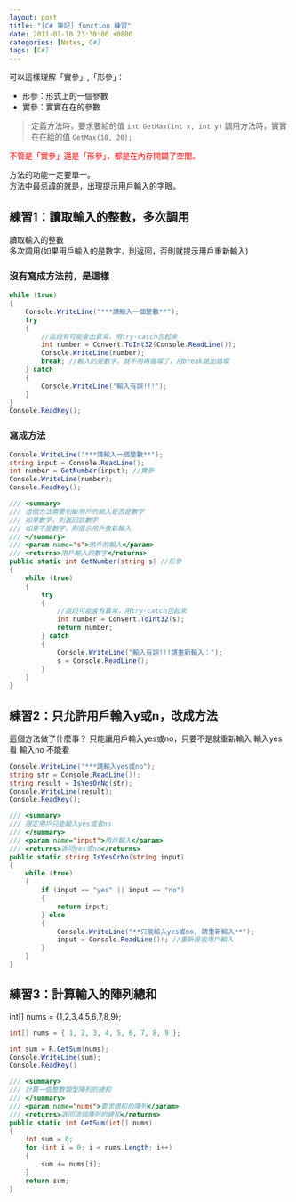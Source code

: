 ```yaml
---
layout: post
title: "[C# 筆記] function 練習"
date: 2011-01-10 23:30:00 +0800
categories: [Notes, C#]
tags: [C#]
---
```


可以這樣理解「實參」,「形參」：
- 形參：形式上的一個參數
- 實參：實實在在的參數

> 定義方法時，要求要給的值 `int GetMax(int x, int y)`
> 調用方法時，實實在在給的值 `GetMax(10, 20);`

<span style="color: red;">不管是「實參」還是「形參」，都是在內存開闢了空間。</span> 

方法的功能一定要單一。  
方法中最忌諱的就是，出現提示用戶輸入的字眼。

## 練習1：讀取輸入的整數，多次調用
讀取輸入的整數  
多次調用(如果用戶輸入的是數字，則返回，否則就提示用戶重新輸入)  

### 沒有寫成方法前，是這樣
```c#
while (true)
{
    Console.WriteLine("***請輸入一個整數**");
    try
    {
        //這段有可能會出異常，用try-catch包起來
        int number = Convert.ToInt32(Console.ReadLine());
        Console.WriteLine(number);
        break; //輸入的是數字，就不用再循環了，用break跳出循環
    } catch
    {
        Console.WriteLine("輸入有誤!!!");
    }
}
Console.ReadKey();
```

### 寫成方法
```c#
Console.WriteLine("***請輸入一個整數**");
string input = Console.ReadLine();
int number = GetNumber(input); //實參
Console.WriteLine(number);
Console.ReadKey();

/// <summary>
/// 這個方法需要判斷用戶的輸入是否是數字
/// 如果數字，則返回該數字
/// 如果不是數字，則提示用戶重新輸入
/// </summary>
/// <param name="s">用戶的輸入</param>
/// <returns>用戶輸入的數字</returns>
public static int GetNumber(string s) //形參
{
    while (true)
    {
        try
        {
            //這段可能會有異常，用try-catch包起來
            int number = Convert.ToInt32(s);
            return number;
        } catch
        {
            Console.WriteLine("輸入有誤!!!請重新輸入：");
            s = Console.ReadLine();
        }
    }
}
```
## 練習2：只允許用戶輸入y或n，改成方法
這個方法做了什麼事？
只能讓用戶輸入yes或no，只要不是就重新輸入
輸入yes 看 輸入no 不能看

```c#
Console.WriteLine("***請輸入yes或no");
string str = Console.ReadLine()!;
string result = IsYesOrNo(str);
Console.WriteLine(result);
Console.ReadKey();

/// <summary>
/// 限定用戶只能輸入yes或者no
/// </summary>
/// <param name="input">用戶輸入</param>
/// <returns>返回yes或no</returns>
public static string IsYesOrNo(string input)
{
    while (true)
    {
        if (input == "yes" || input == "no")
        {
            return input;
        } else
        {
            Console.WriteLine("**只能輸入yes或no, 請重新輸入**");
            input = Console.ReadLine()!; //重新接收用戶輸入
        }
    }
}
```

## 練習3：計算輸入的陣列總和
int[] nums = {1,2,3,4,5,6,7,8,9};

```c#
int[] nums = { 1, 2, 3, 4, 5, 6, 7, 8, 9 };

int sum = R.GetSum(nums);
Console.WriteLine(sum);
Console.ReadKey()

/// <summary>
/// 計算一個整數類型陣列的總和
/// </summary>
/// <param name="nums">要求總和的陣列</param>
/// <returns>返回這個陣列的總和</returns>
public static int GetSum(int[] nums)
{
    int sum = 0;
    for (int i = 0; i < nums.Length; i++)
    {
        sum += nums[i];
    }
    return sum;
}
```
